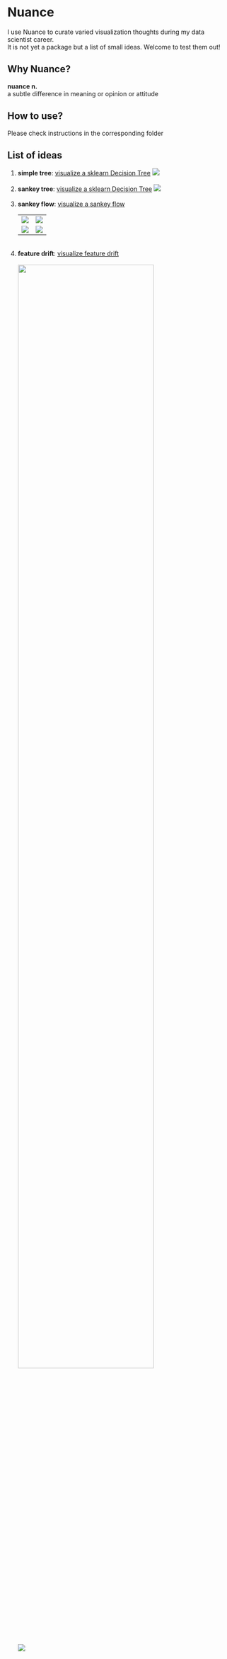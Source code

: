 # Nuance
I use Nuance to curate varied visualization thoughts during my data scientist career.   
It is not yet a package but a list of small ideas. Welcome to test them out!

## Why Nuance?
**nuance n.**  
a subtle difference in meaning or opinion or attitude 

## How to use?
Please check instructions in the corresponding folder
    
## List of ideas
1. **simple tree**: [visualize a sklearn Decision Tree](https://github.com/SauceCat/Nuance/blob/master/tree)
    <img src="https://github.com/SauceCat/Nuance/blob/master/tree/image/simple_tree.gif" />      
    <br>
2. **sankey tree**: [visualize a sklearn Decision Tree](https://github.com/SauceCat/Nuance/blob/master/tree)
    <img src="https://github.com/SauceCat/Nuance/blob/master/tree/image/sankey_tree.gif" />  
    <br>
3. **sankey flow**: [visualize a sankey flow](https://github.com/SauceCat/Nuance/tree/master/sankey)
    <table>
    <tr>
        <td><img src="https://github.com/SauceCat/Nuance/blob/master/sankey/images/sankey_flow_tab20.PNG" /></td>
        <td><img src="https://github.com/SauceCat/Nuance/blob/master/sankey/images/sankey_flow_same.PNG" /></td>
    </tr>
    <tr>
        <td><img src="https://github.com/SauceCat/Nuance/blob/master/sankey/images/sankey_flow_val.PNG" /></td>
        <td><img src="https://github.com/SauceCat/Nuance/blob/master/sankey/images/sankey_flow_col_val.PNG" /></td>
    </tr>
    </table>
    <br>
4. **feature drift**: [visualize feature drift](https://github.com/SauceCat/Nuance/tree/master/feat_drift)  
    <br>
    <img src="https://github.com/SauceCat/Nuance/blob/master/feat_drift/images/feat_drift.PNG" width="80%" />  
    <img src="https://github.com/SauceCat/Nuance/blob/master/feat_drift/images/feat_drift.gif" />
    
    
